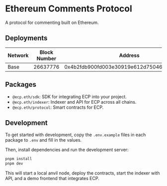 # Ethereum Comments Protocol

A protocol for commenting built on Ethereum.

## Deployments

| Network | Block Number | Address                                    |
| ------- | ------------ | ------------------------------------------ |
| Base    | 26637776     | 0x4b2fdb900fd003e30919e612d75046823b879554 |

## Packages

- `@ecp.eth/sdk`: SDK for integrating ECP into your project.
- `@ecp.eth/indexer`: Indexer and API for ECP across all chains.
- `@ecp.eth/protocol`: Smart contracts for ECP.

## Development

To get started with development, copy the `.env.example` files in each package to `.env` and fill in the values.

Then, install dependencies and run the development server:

```bash
pnpm install
pnpm dev
```

This will start a local anvil node, deploy the contracts, start the indexer with API, and a demo frontend that integrates ECP.
